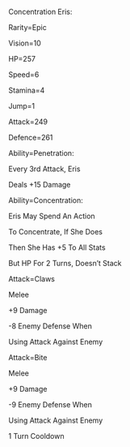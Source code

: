 Concentration Eris:

Rarity=Epic

Vision=10

HP=257

Speed=6

Stamina=4

Jump=1

Attack=249

Defence=261

Ability=Penetration:

Every 3rd Attack, Eris

Deals +15 Damage

Ability=Concentration:

Eris May Spend An Action

To Concentrate, If She Does

Then She Has +5 To All Stats

But HP For 2 Turns, Doesn’t Stack

Attack=Claws

Melee

+9 Damage

-8 Enemy Defense When

Using Attack Against Enemy

Attack=Bite

Melee

+9 Damage

-9 Enemy Defense When

Using Attack Against Enemy

1 Turn Cooldown
